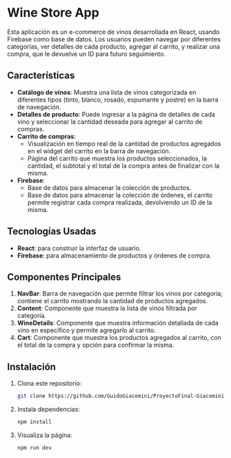 # Wine Store App

Esta aplicación es un e-commerce de vinos desarrollada en React, usando Firebase como base de datos. Los usuarios pueden navegar por diferentes categorías, ver detalles de cada producto, agregar al carrito, y realizar una compra, que le devuelve un ID para futuro seguimiento.

## Características

- **Catálogo de vinos**: Muestra una lista de vinos categorizada en diferentes tipos (tinto, blanco, rosado, espumante y postre) en la barra de navegación.
- **Detalles de producto**: Puede ingresar a la página de detalles de cada vino y seleccionar la cantidad deseada para agregar al carrito de compras.
- **Carrito de compras**:
  - Visualización en tiempo real de la cantidad de productos agregados en el widget del carrito en la barra de navegación.
  - Página del carrito que muestra los productos seleccionados, la cantidad, el subtotal y el total de la compra antes de finalizar con la misma.
- **Firebase**:
  - Base de datos para almacenar la colección de productos.
  - Base de datos para almacenar la colección de órdenes, el carrito permite registrar cada compra realizada, devolviendo un ID de la misma.
  
## Tecnologías Usadas

- **React**: para construir la interfaz de usuario.
- **Firebase**: para almacenamiento de productos y órdenes de compra.

## Componentes Principales

1. **NavBar**: Barra de navegación que permite filtrar los vinos por categoría; contiene el carrito mostrando la cantidad de productos agregados.
2. **Content**: Componente que muestra la lista de vinos filtrada por categoría.
3. **WineDetails**: Componente que muestra información detallada de cada vino en específico y permite agregarlo al carrito.
4. **Cart**: Componente que muestra los productos agregados al carrito, con el total de la compra y opción para confirmar la misma.

## Instalación

1. Clona este repositorio:
   ```bash
   git clone https://github.com/GuidoGiacomini/ProyectoFinal-Giacomini.git
   
2. Instala dependencias:
   ```bash
   npm install
3. Visualiza la página:

    ```bash
    npm run dev
